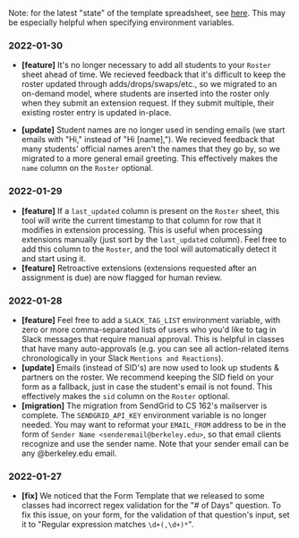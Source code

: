 Note: for the latest "state" of the template spreadsheet, see [here](https://docs.google.com/spreadsheets/d/1BabID1n6fPgeuuO4-1r3mkoQ9Nx5dquNwdsET75In1E/edit#gid=288250820). This may be especially helpful when specifying environment variables.

### 2022-01-30

- **[feature]** It's no longer necessary to add all students to your `Roster` sheet ahead of time. We recieved feedback that it's difficult to keep the roster updated through adds/drops/swaps/etc., so we migrated to an on-demand model, where students are inserted into the roster only when they submit an extension request. If they submit multiple, their existing roster entry is updated in-place.

- **[update]** Student names are no longer used in sending emails (we start emails with "Hi," instead of "Hi [name],"). We recieved feedback that many students' official names aren't the names that they go by, so we migrated to a more general email greeting. This effectively makes the `name` column on the `Roster` optional.

### 2022-01-29

- **[feature]** If a `last_updated` column is present on the `Roster` sheet, this tool will write the current timestamp to that column for row that it modifies in extension processing. This is useful when processing extensions manually (just sort by the `last_updated` column). Feel free to add this column to the `Roster`, and the tool will automatically detect it and start using it.
- **[feature]** Retroactive extensions (extensions requested after an assignment is due) are now flagged for human review.

### 2022-01-28

- **[feature]** Feel free to add a `SLACK_TAG_LIST` environment variable, with zero or more comma-separated lists of users who you'd like to tag in Slack messages that require manual approval. This is helpful in classes that have many auto-approvals (e.g. you can see all action-related items chronologically in your Slack `Mentions and Reactions`).
- **[update]** Emails (instead of SID's) are now used to look up students & partners on the roster. We recommend keeping the SID field on your form as a fallback, just in case the student's email is not found. This effectively makes the `sid` column on the `Roster` optional.
- **[migration]** The migration from SendGrid to CS 162's mailserver is complete. The `SENDGRID_API_KEY` environment variable is no longer needed. You may want to reformat your `EMAIL_FROM` address to be in the form of `Sender Name <senderemail@berkeley.edu>`, so that email clients recognize and use the sender name. Note that your sender email can be any @berkeley.edu email.

### 2022-01-27

- **[fix]** We noticed that the Form Template that we released to some classes had incorrect regex validation for the "# of Days" question. To fix this issue, on your form, for the validation of that question's input, set it to "Regular expression matches `\d+(,\d+)*`".
